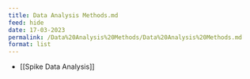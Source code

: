 ```yaml
---
title: Data Analysis Methods.md
feed: hide
date: 17-03-2023
permalink: /Data%20Analysis%20Methods/Data%20Analysis%20Methods.md
format: list
---
```



- [[Spike Data Analysis]]